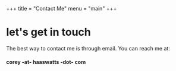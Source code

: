 +++
title = "Contact Me"
menu = "main"
+++
# let's get in touch

The best way to contact me is through email.  You can reach me at:  
#### corey -at- haaswatts -dot- com
